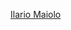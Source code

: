 <a href="http://apily.io/slidify?md=https://raw.github.com/cvdlab-bio/webindex/blob/maiolo_dev_branch/slides%20Ilario%20Maiolo/2013-04-18/2013-04-18.md">Ilario Maiolo</a>